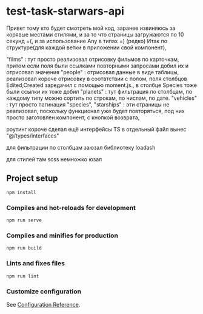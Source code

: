 # test-task-starwars-api

Привет тому кто будет смотреть мой код, заранее извиняюсь за корявые местами стилями, и за то что страницы загружаются по 10 секунд =(, и за использование Any в типах =) (редко)
Итак по структуре(для каждой ветки в приложении свой компонент), 

"films" : тут просто реализовал отрисовку фильмов по карточкам, притом если поля были ссылками повторными запросами добил их и отрисовал значения
"people" : отрисовал данные в виде таблицы, реализовал короче отрисовку в соотвтствии с полом, поля столбцов Edited,Created заредачил с помощью moment.js., в столбце Species тоже были ссылки их тоже добил
"planets" : тут фильтрация по столбцам, по каждому типу можно сортить по строкам, по числам, по дате.
"vehicles" : тут просто пагинация
"species", "starships" : эти страницы не реализовал, поскольку функционал уже будет повторяться, под них просто заготовлен компонент, с кнопкой возврата,

роутинг короче сделал ещё
интерфейсы TS в отдельный файл вынес "@/types/interfaces"

для фильтрации по столбцам заюзал библиотеку loadash

для стилей там scss немножко юзал








## Project setup
```
npm install
```

### Compiles and hot-reloads for development
```
npm run serve
```

### Compiles and minifies for production
```
npm run build
```

### Lints and fixes files
```
npm run lint
```

### Customize configuration
See [Configuration Reference](https://cli.vuejs.org/config/).
